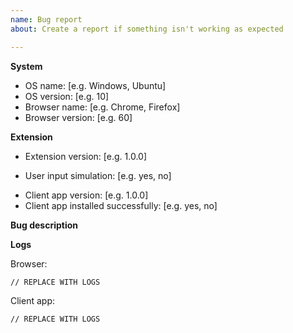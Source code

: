 ```yaml
---
name: Bug report
about: Create a report if something isn't working as expected

---
```


<!--
You may experience a temporary block when trying to solve a reCAPTCHA audio challenge.
This error is outside the control of the extension, and should not be reported as a bug.
Visit the wiki to learn more about the issue.

https://github.com/dessant/buster/wiki/Inaccessible-reCAPTCHA-audio-challenge

Full automation and scripting are not within the scope of this project due to the potential for misuse.
The solver must always be manually started from the extension button.
 -->

**System**
<!-- Fill out the template below with the requested information. -->

* OS name: [e.g. Windows, Ubuntu]
* OS version: [e.g. 10]
* Browser name: [e.g. Chrome, Firefox]
* Browser version: [e.g. 60]

**Extension**
<!-- Fill out the template below with the requested information. -->

* Extension version: [e.g. 1.0.0]
<!-- Check if the feature is enabled on the options page. -->
* User input simulation: [e.g. yes, no]
<!-- Fill out only if you have downloaded the client app. -->
* Client app version: [e.g. 1.0.0]
* Client app installed successfully: [e.g. yes, no]

**Bug description**
<!--
Describe what the bug is and how to reproduce it. List each step
that is required to reproduce the issue. Mention any browser features
or installed extensions that may trigger the bug. If applicable,
attach screenshots.
-->

**Logs**

<!--
If there was an error, open the browser console (Ctrl+Shift+J)
and share its recent output.
-->
Browser:
```
// REPLACE WITH LOGS
```

<!--
If you are using the client app, find the `buster-client-log.txt` file
in the temp folder (e.g. `C:\Users\<user>\AppData\Local\Temp`)
and share its contents.
-->
Client app:
```
// REPLACE WITH LOGS
```
